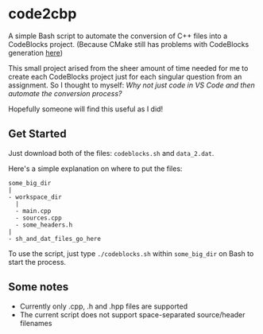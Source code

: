# code2cbp
A simple Bash script to automate the conversion of C++ files into a CodeBlocks project. (Because CMake still has problems with CodeBlocks generation [here](https://gitlab.kitware.com/cmake/cmake/-/issues/15947))

This small project arised from the sheer amount of time needed for me to create each CodeBlocks project just for each singular question from an assignment. So I thought to myself: *Why not just code in VS Code and then automate the conversion process?*

Hopefully someone will find this useful as I did!

## Get Started
Just download both of the files: `codeblocks.sh` and `data_2.dat`.

Here's a simple explanation on where to put the files:
```
some_big_dir
|
- workspace_dir
  |
  - main.cpp
  - sources.cpp
  - some_headers.h
|
- sh_and_dat_files_go_here
```

To use the script, just type `./codeblocks.sh` within `some_big_dir` on Bash to start the process.

## Some notes

* Currently only .cpp, .h and .hpp files are supported
* The current script does not support space-separated source/header filenames
